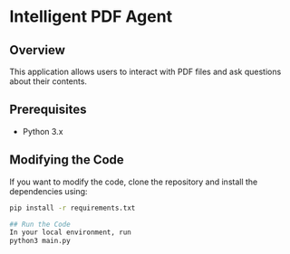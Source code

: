 # Intelligent PDF Agent

## Overview
This application allows users to interact with PDF files and ask questions about their contents.

## Prerequisites
- Python 3.x


## Modifying the Code
If you want to modify the code, clone the repository and install the dependencies using:

```bash
pip install -r requirements.txt

## Run the Code
In your local environment, run
python3 main.py

